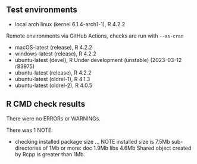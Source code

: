 ## Test environments
* local arch linux (kernel 6.1.4-arch1-1), R 4.2.2

Remote environments via GitHub Actions, checks are run with `--as-cran`
* macOS-latest (release), R 4.2.2
* windows-latest (release), R 4.2.2
* ubuntu-latest (devel), R Under development (unstable) (2023-03-12 r83975)
* ubuntu-latest (release), R 4.2.2
* ubuntu-latest (oldrel-1), R 4.1.3
* ubuntu-latest (oldrel-2), R 4.0.5

## R CMD check results
There were no ERRORs or WARNINGs.

There was 1 NOTE:

* checking installed package size ... NOTE
  installed size is  7.5Mb
  sub-directories of 1Mb or more:
    doc    1.9Mb
    libs   4.6Mb
  Shared object created by Rcpp is greater than 1Mb.
